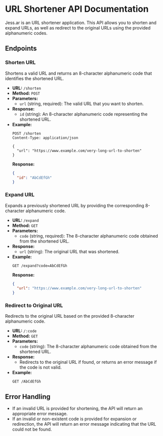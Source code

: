 # URL Shortener API Documentation

Jess.ar is an URL shortener application. This API allows you to shorten and expand URLs, as well as redirect to the original URLs using the provided alphanumeric codes.

## Endpoints

### Shorten URL

Shortens a valid URL and returns an 8-character alphanumeric code that identifies the shortened URL.

- **URL:** `/shorten`
- **Method:** `POST`
- **Parameters:**
  - `url` (string, required): The valid URL that you want to shorten.
- **Response:**
  - `id` (string): An 8-character alphanumeric code representing the shortened URL.
- **Example:**
  ```http
  POST /shorten
  Content-Type: application/json

  {
    "url": "https://www.example.com/very-long-url-to-shorten"
  }
  ```
  **Response:**
  ```json
  {
    "id": "AbCdEfGh"
  }
  ```

### Expand URL

Expands a previously shortened URL by providing the corresponding 8-character alphanumeric code.

- **URL:** `/expand`
- **Method:** `GET`
- **Parameters:**
  - `code` (string, required): The 8-character alphanumeric code obtained from the shortened URL.
- **Response:**
  - `url` (string): The original URL that was shortened.
- **Example:**
  ```http
  GET /expand?code=AbCdEfGh
  ```
  **Response:**
  ```json
  {
    "url": "https://www.example.com/very-long-url-to-shorten"
  }
  ```

### Redirect to Original URL

Redirects to the original URL based on the provided 8-character alphanumeric code.

- **URL:** `/:code`
- **Method:** `GET`
- **Parameters:**
  - `code` (string): The 8-character alphanumeric code obtained from the shortened URL.
- **Response:**
  - Redirects to the original URL if found, or returns an error message if the code is not valid.
- **Example:**
  ```http
  GET /AbCdEfGh
  ```
  
## Error Handling

- If an invalid URL is provided for shortening, the API will return an appropriate error message.
- If an invalid or non-existent code is provided for expansion or redirection, the API will return an error message indicating that the URL could not be found.
